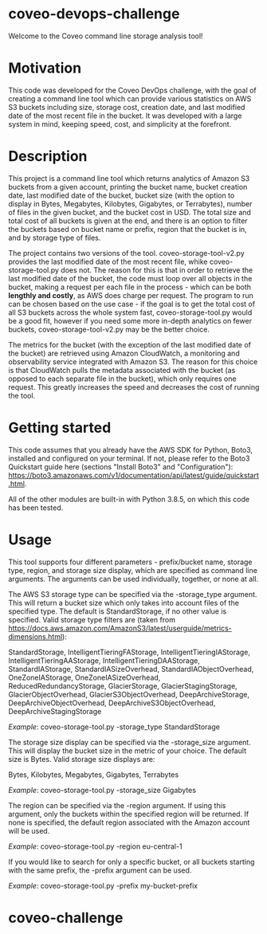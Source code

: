 # coveo-devops-challenge

Welcome to the Coveo command line storage analysis tool!

# Motivation

This code was developed for the Coveo DevOps challenge, with the goal of creating a command line tool which can provide various statistics on AWS S3 buckets including size, storage cost, creation date, and last modified date of the most recent file in the bucket. It was developed with a large system in mind, keeping speed, cost, and simplicity at the forefront.

# Description

This project is a command line tool which returns analytics of Amazon S3 buckets from a given account, printing the bucket name, bucket creation date, last modified date of the bucket, bucket size (with the option to display in Bytes, Megabytes, Kilobytes, Gigabytes, or Terrabytes), number of files in the given bucket, and the bucket cost in USD. The total size and total cost of all buckets is given at the end, and there is an option to filter the buckets based on bucket name or prefix, region that the bucket is in, and by storage type of files. 

The project contains two versions of the tool. coveo-storage-tool-v2.py provides the last modified date of the most recent file, whike coveo-storage-tool.py does not. The reason for this is that in order to retrieve the last modified date of the bucket, the code must loop over all objects in the bucket, making a request per each file in the process - which can be both **lengthly and costly**, as AWS does charge per request. The program to run can be chosen based on the use case - if the goal is to get the total cost of all S3 buckets across the whole system fast, coveo-storage-tool.py would be a good fit, however if you need some more in-depth analytics on fewer buckets, coveo-storage-tool-v2.py may be the better choice.

The metrics for the bucket (with the exception of the last modified date of the bucket) are retrieved using Amazon CloudWatch, a monitoring and observability service integrated with Amazon S3. The reason for this choice is that CloudWatch pulls the metadata associated with the bucket (as opposed to each separate file in the bucket), which only requires one request. This greatly increases the speed and decreases the cost of running the tool. 

# Getting started

This code assumes that you already have the AWS SDK for Python, Boto3, installed and configured on your terminal. If not, please refer to the Boto3 Quickstart guide here (sections "Install Boto3" and "Configuration"): https://boto3.amazonaws.com/v1/documentation/api/latest/guide/quickstart.html. 

All of the other modules are built-in with Python 3.8.5, on which this code has been tested. 

# Usage

This tool supports four different parameters - prefix/bucket name, storage type, region, and storage size display, which are specified as command line arguments. The arguments can be used individually, together, or none at all.

The AWS S3 storage type can be specified via the -storage_type argument. This will return a bucket size which only takes into account files of the specified type. The default is StandardStorage, if no other value is specified. Valid storage type filters are (taken from https://docs.aws.amazon.com/AmazonS3/latest/userguide/metrics-dimensions.html):

StandardStorage, IntelligentTieringFAStorage, IntelligentTieringIAStorage, IntelligentTieringAAStorage, IntelligentTieringDAAStorage, StandardIAStorage, StandardIASizeOverhead, StandardIAObjectOverhead, OneZoneIAStorage, OneZoneIASizeOverhead, ReducedRedundancyStorage, GlacierStorage, GlacierStagingStorage, GlacierObjectOverhead, GlacierS3ObjectOverhead, DeepArchiveStorage, DeepArchiveObjectOverhead, DeepArchiveS3ObjectOverhead, DeepArchiveStagingStorage 

*Example*: coveo-storage-tool.py -storage_type StandardStorage

The storage size display can be specified via the -storage_size argument. This will display the bucket size in the metric of your choice. The default size is Bytes. Valid storage size displays are:

Bytes, Kilobytes, Megabytes, Gigabytes, Terrabytes 

*Example*: coveo-storage-tool.py -storage_size Gigabytes 

The region can be specified via the -region argument. If using this argument, only the buckets within the specified region will be returned. If none is specified, the default region associated with the Amazon account will be used.

*Example*: coveo-storage-tool.py -region eu-central-1

If you would like to search for only a specific bucket, or all buckets starting with the same prefix, the -prefix argument can be used. 

*Example*: coveo-storage-tool.py -prefix my-bucket-prefix

# coveo-challenge
